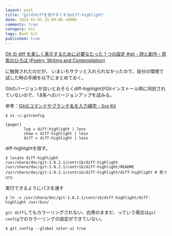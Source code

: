 ```yaml
---
layout: post
title: "gitのdiffを見やすくするdiff-highlight"
date: 2014-02-01 15:09:08 +0900 
comments: true
category: Git
tags: Bash Git  
published: true
---
```


[Git の diff を美しく表示するために必要なたった 1 つの設定 #git - 詩と創作・思索のひろば (Poetry, Writing and Contemplation)](http://motemen.hatenablog.com/entry/2013/11/26/Git_%E3%81%AE_diff_%E3%82%92%E7%BE%8E%E3%81%97%E3%81%8F%E8%A1%A8%E7%A4%BA%E3%81%99%E3%82%8B%E3%81%9F%E3%82%81%E3%81%AB%E5%BF%85%E8%A6%81%E3%81%AA%E3%81%9F%E3%81%A3%E3%81%9F_1_%E3%81%A4%E3%81%AE%E8%A8%AD)

に触発されたのだが、
いまいちサクッと入れられなかったので、自分の環境で試した時の手順を以下にまとめておく。

Gitのバージョンが古いとおそらくdiff-highlightがGitインストール時に同封されていないので、1.8系へのバージョンアップを試みる。

参考：[Gitのコマンドやブランチ名を入力補完 - Sys Kit](http://kotaroyoshimatsu.github.io/blog/git-input-completion/)


```
$ vi ~/.gitconfig
```

```
[pager]
        log = diff-highlight | less
        show = diff-highlight | less
        diff = diff-highlight | less
```

diff-highlightを探す。

```
$ locate diff-highlight
/usr/share/doc/git-1.8.2.1/contrib/diff-highlight
/usr/share/doc/git-1.8.2.1/contrib/diff-highlight/README
/usr/share/doc/git-1.8.2.1/contrib/diff-highlight/diff-highlight # 見つけた
```

実行できるようにパスを通す

```
$ ln -s /usr/share/doc/git-1.8.2.1/contrib/diff-highlight/diff-highlight /usr/bin/
```

`git diff`してもカラーリングされない、白黒のままだ、っていう場合は`git config`でのカラーリングの設定ができていない。

```
$ git config --global color.ui true
```

